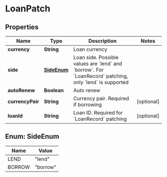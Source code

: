 

# LoanPatch

## Properties

Name | Type | Description | Notes
------------ | ------------- | ------------- | -------------
**currency** | **String** | Loan currency | 
**side** | [**SideEnum**](#SideEnum) | Loan side. Possible values are &#x60;lend&#x60; and &#x60;borrow&#x60;. For &#x60;LoanRecord&#x60; patching, only &#x60;lend&#x60; is supported | 
**autoRenew** | **Boolean** | Auto renew | 
**currencyPair** | **String** | Currency pair. Required if borrowing |  [optional]
**loanId** | **String** | Loan ID. Required for &#x60;LoanRecord&#x60; patching |  [optional]



## Enum: SideEnum

Name | Value
---- | -----
LEND | &quot;lend&quot;
BORROW | &quot;borrow&quot;



